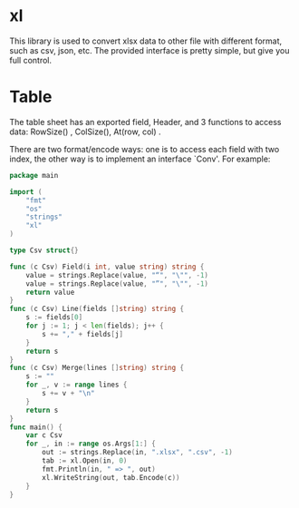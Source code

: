 # xl

This library is used to convert xlsx data to other file with different format, such as csv, json, etc.
The provided interface is pretty simple, but give you full control.

# Table
The table sheet has an exported field, Header, and 3 functions to access data:
RowSize() , ColSize(), At(row, col) .

There are two format/encode ways: one is to access each field with two index, the other way is to implement
an interface `Conv'. 
For example:

```go
package main

import (
	"fmt"
	"os"
	"strings"
	"xl"
)

type Csv struct{}

func (c Csv) Field(i int, value string) string {
	value = strings.Replace(value, "“", "\"", -1)
	value = strings.Replace(value, "”", "\"", -1)
	return value
}
func (c Csv) Line(fields []string) string {
	s := fields[0]
	for j := 1; j < len(fields); j++ {
		s += "," + fields[j]
	}
	return s
}
func (c Csv) Merge(lines []string) string {
	s := ""
	for _, v := range lines {
		s += v + "\n"
	}
	return s
}
func main() {
	var c Csv
	for _, in := range os.Args[1:] {
		out := strings.Replace(in, ".xlsx", ".csv", -1)
		tab := xl.Open(in, 0)
		fmt.Println(in, " => ", out)
		xl.WriteString(out, tab.Encode(c))
	}
}

```
